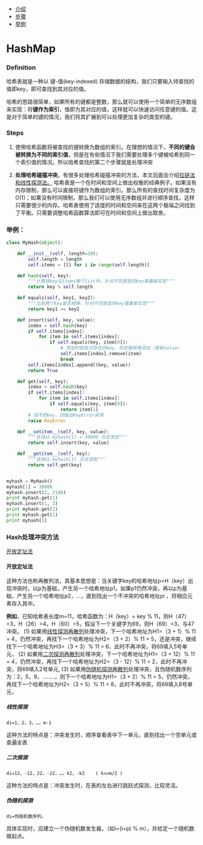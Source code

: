 - [介绍](#definition)
- [步骤](#steps)
- [举例](#举例)

# HashMap 

### Definition 
哈希表就是一种以 键-值(key-indexed) 存储数据的结构，我们只要输入待查找的值即key，即可查找到其对应的值。

哈希的思路很简单，如果所有的键都是整数，那么就可以使用一个简单的无序数组来实现：将**键作为索引**，值即为其对应的值，这样就可以快速访问任意键的值。这是对于简单的键的情况，我们将其扩展到可以处理更加复杂的类型的键。

### Steps
1. 使用哈希函数将被查找的键转换为数组的索引。在理想的情况下，**不同的键会被转换为不同的索引值**，但是在有些情况下我们需要处理多个键被哈希到同一个索引值的情况。所以哈希查找的第二个步骤就是处理冲突

2. **处理哈希碰撞冲突**。有很多处理哈希碰撞冲突的方法，本文后面会介绍[拉链法和线性探测法。](#hash处理冲突方法)
哈希表是一个在时间和空间上做出权衡的经典例子。如果没有内存限制，那么可以直接将键作为数组的索引。那么所有的查找时间复杂度为O(1)；如果没有时间限制，那么我们可以使用无序数组并进行顺序查找，这样只需要很少的内存。哈希表使用了适度的时间和空间来在这两个极端之间找到了平衡。只需要调整哈希函数算法即可在时间和空间上做出取舍。

### 举例：

```Python
class MyHash(object):

    def __init__(self, length=10):
        self.length = length
        self.items = [[] for i in range(self.length)]

    def hash(self, key):
        """计算该key在items哪个list中，针对不同类型的key需重新实现"""
        return key % self.length

    def equals(self, key1, key2):
        """比较两个key是否相等，针对不同类型的key需重新实现"""
        return key1 == key2

    def insert(self, key, value):
        index = self.hash(key)
        if self.items[index]:
            for item in self.items[index]:
                if self.equals(key, item[0]):
                    # 添加时若有已存在的key，则先删除再添加（更新value）
                    self.items[index].remove(item)
                    break
        self.items[index].append((key, value))
        return True

    def get(self, key):
        index = self.hash(key)
        if self.items[index]:
            for item in self.items[index]:
                if self.equals(key, item[0]):
                    return item[1]
        # 找不到key，则抛出KeyError异常
        raise KeyError

    def __setitem__(self, key, value):
        """支持以 myhash[1] = 30000 方式添加"""
        return self.insert(key, value)

    def __getitem__(self, key):
        """支持以 myhash[1] 方式读取"""    
        return self.get(key)


myhash = MyHash()
myhash[1] = 30000
myhash.insert(2, 2100)
print myhash.get(1)
myhash.insert(1, 3)
print myhash.get(2)
print myhash.get(1)
print myhash[1]

```

### Hash处理冲突方法
[开放定址法](#开放定址法)

#### 开放定址法
这种方法也称再散列法，其基本思想是：当关键字key的哈希地址p=H（key）出现冲突时，以p为基础，产生另一个哈希地址p1，如果p1仍然冲突，再以p为基础，产生另一个哈希地址p2，…，直到找出一个不冲突的哈希地址pi ，将相应元素存入其中。

**例如**，已知哈希表长度m=11，哈希函数为：H（key）= key  %  11，则H（47）=3，H（26）=4，H（60）=5，假设下一个关键字为69，则H（69）=3，与47冲突。
(1) 如果用[线性探测再散列](#线性探测)处理冲突，下一个哈希地址为H1=（3 + 1）% 11 = 4，仍然冲突，再找下一个哈希地址为H2=（3 + 2）% 11 = 5，还是冲突，继续找下一个哈希地址为H3=（3 + 3）% 11 = 6，此时不再冲突，将69填入5号单元，
(2) 如果用[二次探测再散列](#二次探测)处理冲突，下一个哈希地址为H1=（3 + 12）% 11 = 4，仍然冲突，再找下一个哈希地址为H2=（3 - 12）% 11 = 2，此时不再冲突，将69填入2号单元,
(3) 如果用[伪随机探测再散列](#伪随机探测)处理冲突，且伪随机数序列为：2，5，9，……..，则下一个哈希地址为H1=（3 + 2）% 11 = 5，仍然冲突，再找下一个哈希地址为H2=（3 + 5）% 11 = 8，此时不再冲突，将69填入8号单元，


##### 线性探测
    di=1，2，3，…，m-1
这种方法的特点是：冲突发生时，顺序查看表中下一单元，直到找出一个空单元或查遍全表
##### 二次探测
    di=12，-12，22，-22，…，k2，-k2    ( k<=m/2 )
这种方法的特点是：冲突发生时，在表的左右进行跳跃式探测，比较灵活。
##### 伪随机探测
    di=伪随机数序列。
具体实现时，应建立一个伪随机数发生器，（如i=(i+p) % m），并给定一个随机数做起点。
